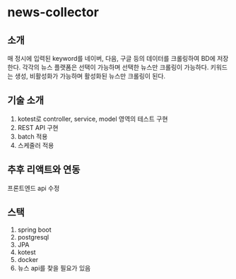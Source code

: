 # news-collector
## 소개
 매 정시에 입력된 keyword를 네이버, 다음, 구글 등의 데이터를 크롤링하여 BD에 저장한다.
 각각의 뉴스 플랫폼은 선택이 가능하며 선택한 뉴스만 크롤링이 가능하다.
 키워드는 생성, 비활성화가 가능하며 활성화된 뉴스만 크롤링이 된다.

## 기술 소개
1. kotest로 controller, service, model 영역의 테스트 구현
2. REST API 구현
3. batch 적용 
4. 스케줄러 적용

## 추후 리액트와 연동
프론트엔드
api 수정
## 스택
1. spring boot
2. postgresql
3. JPA
4. kotest
5. docker
6. 뉴스 api를 찾을 필요가 있음
